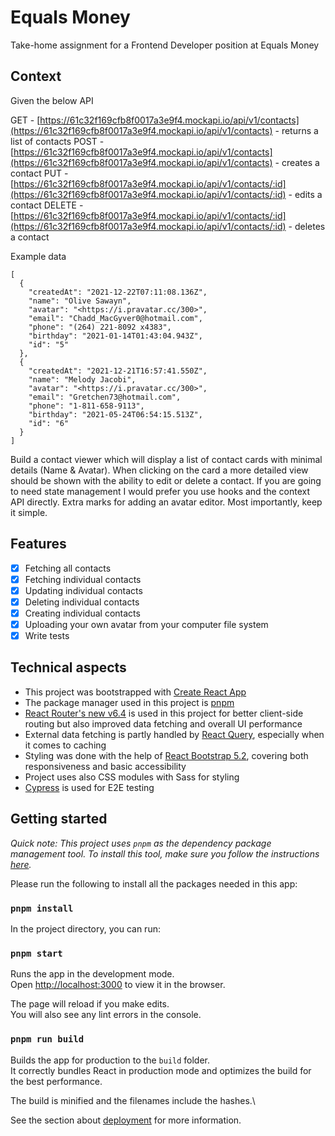 # Equals Money

Take-home assignment for a Frontend Developer position at Equals Money

## Context

Given the below API

GET - [https://61c32f169cfb8f0017a3e9f4.mockapi.io/api/v1/contacts](https://61c32f169cfb8f0017a3e9f4.mockapi.io/api/v1/contacts) - returns a list of contacts
POST - [https://61c32f169cfb8f0017a3e9f4.mockapi.io/api/v1/contacts](https://61c32f169cfb8f0017a3e9f4.mockapi.io/api/v1/contacts) - creates a contact
PUT - [https://61c32f169cfb8f0017a3e9f4.mockapi.io/api/v1/contacts/:id](https://61c32f169cfb8f0017a3e9f4.mockapi.io/api/v1/contacts/:id) - edits a contact
DELETE - [https://61c32f169cfb8f0017a3e9f4.mockapi.io/api/v1/contacts/:id](https://61c32f169cfb8f0017a3e9f4.mockapi.io/api/v1/contacts/:id) - deletes a contact

Example data

```
[
  {
    "createdAt": "2021-12-22T07:11:08.136Z",
    "name": "Olive Sawayn",
    "avatar": "<https://i.pravatar.cc/300>",
    "email": "Chadd_MacGyver0@hotmail.com",
    "phone": "(264) 221-8092 x4383",
    "birthday": "2021-01-14T01:43:04.943Z",
    "id": "5"
  },
  {
    "createdAt": "2021-12-21T16:57:41.550Z",
    "name": "Melody Jacobi",
    "avatar": "<https://i.pravatar.cc/300>",
    "email": "Gretchen73@hotmail.com",
    "phone": "1-811-658-9113",
    "birthday": "2021-05-24T06:54:15.513Z",
    "id": "6"
  }
]
```

Build a contact viewer which will display a list of contact cards with minimal details (Name & Avatar). When clicking on the card a more detailed view should be shown with the ability to edit or delete a contact. If you are going to need state management I would prefer you use hooks and the context API directly. Extra marks for adding an avatar editor. Most importantly, keep it simple.

## Features

- [x] Fetching all contacts
- [x] Fetching individual contacts
- [x] Updating individual contacts
- [x] Deleting individual contacts
- [x] Creating individual contacts
- [x] Uploading your own avatar from your computer file system
- [x] Write tests

## Technical aspects

- This project was bootstrapped with [Create React App](https://github.com/facebook/create-react-app)
- The package manager used in this project is [pnpm](https://pnpm.io/)
- [React Router's new v6.4](https://reactrouter.com/en/main) is used in this project for better client-side routing but also improved data fetching and overall UI performance
- External data fetching is partly handled by [React Query](https://tanstack.com/query/v3/docs/react/overview), especially when it comes to caching
- Styling was done with the help of [React Bootstrap 5.2](https://react-bootstrap.github.io/), covering both responsiveness and basic accessibility
- Project uses also CSS modules with Sass for styling
- [Cypress](https://docs.cypress.io/) is used for E2E testing

## Getting started

_Quick note: This project uses `pnpm` as the dependency package management tool. To install this tool, make sure you follow the instructions [here](https://pnpm.io/installation)._

Please run the following to install all the packages needed in this app:

### `pnpm install`

In the project directory, you can run:

### `pnpm start`

Runs the app in the development mode.\
Open [http://localhost:3000](http://localhost:3000) to view it in the browser.

The page will reload if you make edits.\
You will also see any lint errors in the console.

### `pnpm run build`

Builds the app for production to the `build` folder.\
It correctly bundles React in production mode and optimizes the build for the best performance.

The build is minified and the filenames include the hashes.\

See the section about [deployment](https://facebook.github.io/create-react-app/docs/deployment) for more information.
